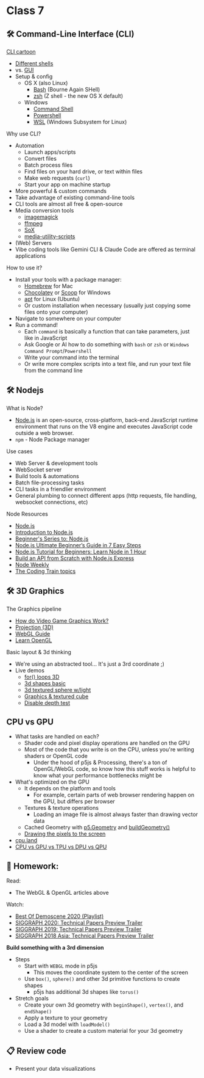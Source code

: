 # Class 7

## 🛠️ Command-Line Interface (CLI)

[CLI cartoon](../images/command-line.png)

* [Different shells](https://en.wikipedia.org/wiki/Command-line_interface)
* vs. [GUI](https://en.wikipedia.org/wiki/Graphical_user_interface)
* Setup & config
  * OS X (also Linux)
    * [Bash](https://www.gnu.org/software/bash/) (Bourne Again SHell)
    * [zsh](http://zsh.sourceforge.net/) (Z shell - the new OS X default)
  * Windows
    * [Command Shell](https://learn.microsoft.com/en-us/windows-server/administration/windows-commands/windows-commands)
    * [Powershell](https://learn.microsoft.com/en-us/powershell/scripting/overview)
    * [WSL](https://learn.microsoft.com/en-us/windows/wsl/install) (Windows Subsystem for Linux)

Why use CLI?

* Automation
  * Launch apps/scripts
  * Convert files
  * Batch process files
  * Find files on your hard drive, or text within files
  * Make web requests (`curl`)
  * Start your app on machine startup
* More powerful & custom commands
* Take advantage of existing command-line tools
* CLI tools are almost all free & open-source
* Media conversion tools
  * [imagemagick](https://imagemagick.org/)
  * [ffmpeg](https://ffmpeg.org/)
  * [SoX](http://sox.sourceforge.net/)
  * [media-utility-scripts](https://github.com/cacheflowe/media-utility-scripts)
* (Web) Servers
* Vibe coding tools like Gemini CLI & Claude Code are offered as terminal applications

How to use it?

* Install your tools with a package manager:
  * [Homebrew](https://brew.sh/) for Mac
  * [Chocolatey](https://chocolatey.org/) or [Scoop](https://scoop.sh/) for Windows
  * [apt](https://manpages.ubuntu.com/manpages/trusty/man8/apt.8.html) for Linux (Ubuntu)
  * Or custom installation when necessary (usually just copying some files onto your computer)
* Navigate to somewhere on your computer
* Run a command!
  * Each `command` is basically a function that can take parameters, just like in JavaScript
  * Ask Google or AI how to do something with `bash` or `zsh` or `Windows Command Prompt`/`Powershell`
  * Write your command into the terminal
  * Or write more complex scripts into a text file, and run your text file from the command line

## 🛠️ Nodejs

What is Node?

* [Node.js](https://nodejs.org/) is an open-source, cross-platform, back-end JavaScript runtime environment that runs on the V8 engine and executes JavaScript code outside a web browser.
* `npm` - Node Package manager

Use cases

* Web Server & development tools
* WebSocket server
* Build tools & automations
* Batch file-processing tasks
* CLI tasks in a friendlier environment
* General plumbing to connect different apps (http requests, file handling, websocket connections, etc)

Node Resources

* [Node.js](https://nodejs.org/)
* [Introduction to Node.js](https://nodejs.org/en/learn/getting-started/introduction-to-nodejs)
* [Beginner's Series to: Node.js](https://www.youtube.com/playlist?list=PLlrxD0HtieHje-_287YJKhY8tDeSItwtg#begnodejs)
* [Node.js Ultimate Beginner’s Guide in 7 Easy Steps](https://www.youtube.com/watch?v=ENrzD9HAZK4)
* [Node.js Tutorial for Beginners: Learn Node in 1 Hour](https://www.youtube.com/watch?v=TlB_eWDSMt4)
* [Build an API from Scratch with Node.js Express](https://www.youtube.com/watch?v=-MTSQjw5DrM)
* [Node Weekly](https://nodeweekly.com/)
* [The Coding Train topics](https://thecodingtrain.com/tracks/lang/all/topic/node-js)


## 🛠️ 3D Graphics

The Graphics pipeline

* [How do Video Game Graphics Work?](https://www.youtube.com/watch?v=C8YtdC8mxTU)
* [Projection (3D)](https://jsantell.com/3d-projection)
* [WebGL Guide](https://xem.github.io/articles/webgl-guide.html)
* [Learn OpenGL](https://learnopengl.com/)

Basic layout & 3d thinking

* We're using an abstracted tool... It's just a 3rd coordinate ;)
* Live demos
  * [for() loops 3D](https://editor.p5js.org/cacheflowe/sketches/1S7L5IqjO)
  * [3d shapes basic](https://editor.p5js.org/cacheflowe/sketches/6jSCgZm0L)
  * [3d textured sphere w/light](https://editor.p5js.org/cacheflowe/sketches/LJJZUnd9_)
  * [Graphics & textured cube](https://editor.p5js.org/cacheflowe/sketches/T2VXcVI2A)
  * [Disable depth test](https://editor.p5js.org/cacheflowe/sketches/SW763JUky)

## CPU vs GPU

* What tasks are handled on each?
  * Shader code and pixel display operations are handled on the GPU
  * Most of the code that you write is on the CPU, unless you're writing shaders or OpenGL code
    * Under the hood of p5js & Processing, there's a ton of OpenGL/WebGL code, so know how this stuff works is helpful to know what your performance bottlenecks might be
* What's optimized on the GPU
  * It depends on the platform and tools
    * For example, certain parts of web browser rendering happen on the GPU, but differs per browser
  * Textures & texture operations
    * Loading an image file is almost always faster than drawing vector data
  * Cached Geometry with [p5.Geometry](https://p5js.org/reference/p5/p5.Geometry/) and [buildGeometry()](https://p5js.org/reference/p5/buildGeometry/)
  * [Drawing the pixels to the screen](../images/webgl-rendering.png)
* [cpu.land](https://cpu.land/)
* [CPU vs GPU vs TPU vs DPU vs QPU](https://www.youtube.com/watch?v=r5NQecwZs1A)

## 📝 Homework:

Read:

* The WebGL & OpenGL articles above

Watch:

* [Best Of Demoscene 2020 (Playlist)](https://www.youtube.com/watch?v=zWqfX9J9BXI&list=PL9HVvEQXdWVb22aDO98yTbhqE8zy9XaDE)
* [SIGGRAPH 2020: Technical Papers Preview Trailer](https://www.youtube.com/watch?v=jYdMKdRUq_8)
* [SIGGRAPH 2019: Technical Papers Preview Trailer](https://www.youtube.com/watch?v=EhDr3Rs5fTU)
* [SIGGRAPH 2018 Asia: Technical Papers Preview Trailer](https://www.youtube.com/watch?v=wdKpXvF_3AU)

**Build something with a 3rd dimension**

* Steps
  * Start with `WEBGL` mode in p5js
    * This moves the coordinate system to the center of the screen
  * Use `box()`, `sphere()` and other 3d primitive functions to create shapes
    * p5js has additional 3d shapes like `torus()`
* Stretch goals
  * Create your own 3d geometry with `beginShape()`, `vertex()`, and `endShape()`
  * Apply a texture to your geometry
  * Load a 3d model with `loadModel()`
  * Use a shader to create a custom material for your 3d geometry

## 📋 Review code

* Present your data visualizations
